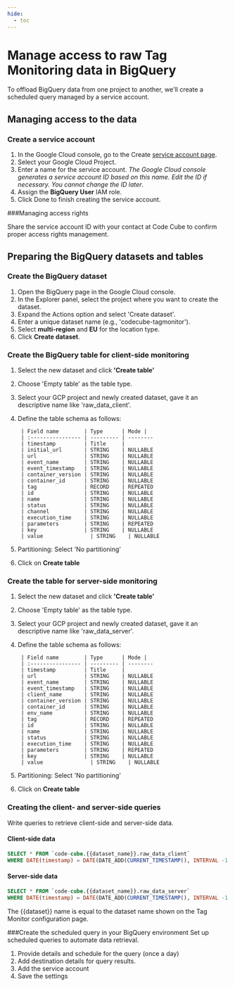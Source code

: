 ```yaml
---
hide:
  - toc
---
```


# Manage access to raw Tag Monitoring data in BigQuery
To offload BigQuery data from one project to another, we'll create a scheduled query managed by a service account.

## Managing access to the data

### Create a service account 

1. In the Google Cloud console, go to the Create [service account page](https://console.cloud.google.com/projectselector2/iam-admin/serviceaccounts/create?walkthrough_id=iam--create-service-account&_ga=2.256991880.228167773.1709798988-298617199.1684135176#step_index=1).
2. Select your Google Cloud Project.
3. Enter a name for the service account.
_The Google Cloud console generates a service account ID based on this name. Edit the ID if necessary. You cannot change the ID later_.
4. Assign the **BigQuery User** IAM role.
5. Click Done to finish creating the service account.

###Managing access rights
  
Share the service account ID with your contact at Code Cube to confirm proper access rights management.

## Preparing the BigQuery datasets and tables

### Create the BigQuery dataset</summary>

1. Open the BigQuery page in the Google Cloud console.
2. In the Explorer panel, select the project where you want to create the dataset.
3. Expand the Actions option and select 'Create dataset'.
4. Enter a unique dataset name (e.g., 'codecube-tagmonitor').
5. Select **multi-region** and **EU** for the location type.
6. Click **Create dataset**.

### Create the BigQuery table for client-side monitoring

1. Select the new dataset and click **'Create table'**
2. Choose 'Empty table' as the table type.
3. Select your GCP project and newly created dataset, gave it an descriptive name like 'raw_data_client'.
4. Define the table schema as follows:    

        | Field name        | Type      | Mode |
        | :---------------- | --------- | --------
        | timestamp         | Title     |
        | initial_url       | STRING    | NULLABLE
        | url               | STRING    | NULLABLE
        | event_name        | STRING    | NULLABLE
        | event_timestamp   | STRING    | NULLABLE
        | container_version | STRING    | NULLABLE
        | container_id      | STRING    | NULLABLE
        | tag               | RECORD    | REPEATED
        | id                | STRING    | NULLABLE
        | name              | STRING    | NULLABLE
        | status            | STRING    | NULLABLE
        | channel           | STRING    | NULLABLE
        | execution_time    | STRING    | NULLABLE
        | parameters        | STRING    | REPEATED
        | key               | STRING    | NULLABLE
        | value               | STRING    | NULLABLE

4. Partitioning: Select 'No partitioning'
5. Click on **Create table**

### Create the table for server-side monitoring</summary>

1. Select the new dataset and click **'Create table'**
2. Choose 'Empty table' as the table type.
3. Select your GCP project and newly created dataset, gave it an descriptive name like 'raw_data_server'.
4. Define the table schema as follows:    
    

        | Field name        | Type      | Mode |
        | :---------------- | --------- | --------
        | timestamp         | Title     |
        | url               | STRING    | NULLABLE
        | event_name        | STRING    | NULLABLE
        | event_timestamp   | STRING    | NULLABLE
        | client_name       | STRING    | NULLABLE
        | container_version | STRING    | NULLABLE
        | container_id      | STRING    | NULLABLE
        | env_name          | STRING    | NULLABLE
        | tag               | RECORD    | REPEATED
        | id                | STRING    | NULLABLE
        | name              | STRING    | NULLABLE
        | status            | STRING    | NULLABLE
        | execution_time    | STRING    | NULLABLE
        | parameters        | STRING    | REPEATED
        | key               | STRING    | NULLABLE
        | value               | STRING    | NULLABLE

4. Partitioning: Select 'No partitioning'
5. Click on **Create table**

### Creating the client- and server-side queries</summary>
Write queries to retrieve client-side and server-side data.

#### Client-side data
```sql
SELECT * FROM `code-cube.{{dataset_name}}.raw_data_client`
WHERE DATE(timestamp) = DATE(DATE_ADD(CURRENT_TIMESTAMP(), INTERVAL -1 DAY))
```

#### Server-side data

```sql
SELECT * FROM `code-cube.{{dataset_name}}.raw_data_server`
WHERE DATE(timestamp) = DATE(DATE_ADD(CURRENT_TIMESTAMP(), INTERVAL -1 DAY))
```
The {{dataset}} name is equal to the dataset name shown on the Tag Monitor configuration page.

###Create the scheduled query in your BigQuery environment
Set up scheduled queries to automate data retrieval.

1. Provide details and schedule for the query (once a day)
2. Add destination details for query results.
4. Add the service account
5. Save the settings
